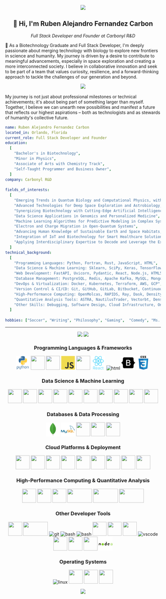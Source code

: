 <p align="center">
  <img src="https://capsule-render.vercel.app/api?type=waving&color=gradient&height=100&section=header&text=Think%20Unearth%20Manifest&fontSize=60&animation=fadeIn"/>
</p>
<h2 align="center">👋 Hi, I'm Ruben Alejandro Fernandez Carbon</h2>
<p align="center">
  <em>Full Stack Developer and Founder at Carbonyl R&D</em>
  
</p>




 🌱 As a Biotechnology Graduate and Full Stack Developer, I'm deeply passionate about merging technology with biology to explore new frontiers in science and humanity. My journey is driven by a desire to contribute to meaningful advancements, especially in space exploration and creating a more interconnected society. I believe in collaborative innovation and seek to be part of a team that values curiosity, resilience, and a forward-thinking approach to tackle the challenges of our generation and beyond.

<div align="center">
<img src="https://github.com/Bucanero06/Bucanero06/assets/60953006/121804dc-93ef-40d7-9c0f-86e07a192cab" height="300">
</div>

My journey is not just about professional milestones or technical achievements; it's about being part of something larger than myself. Together, I believe we can unearth new possibilities and manifest a future that reflects our highest aspirations – both as technologists and as stewards of humanity's collective future.



<!--- 
![Snake animation](https://github.com/Bucanero06/Bucanero06/blob/output/github-contribution-grid-snake.svg) 
--->

```yaml
name: Ruben Alejandro Fernandez Carbon
located_in: Orlando, Florida
current_role: Full Stack Developer and Founder
education:
  [
    "Bachelor's in Biotechnology",
    "Minor in Physics",
    "Associate of Arts with Chemistry Track",
    "Self-Taught Programmer and Business Owner",
  ]
company: Carbonyl R&D

fields_of_interests:
  [
    "Emerging Trends in Quantum Biology and Computational Physics, with a focus on Quantum Computing Applications and Computational Models in Particle Physics",
    "Advanced Technologies for Deep Space Exploration and Astrobiology, including Nanotechnology in Spacecraft Design and Research into Extremophiles",
    "Synergizing Biotechnology with Cutting-Edge Artificial Intelligence",
    "Data Science Applications in Genomics and Personalized Medicine",
    "Machine Learning Algorithms for Predictive Modeling in Complex Systems",
    "Electron and Charge Migration in Open-Quantum Systems",
    "Advancing Human Knowledge of Sustainable Earth and Space Habitats, emphasizing on Sustainable Energy Solutions",
    "Integration of IoT and Biotechnology for Smart Healthcare Solutions",
    "Applying Interdisciplinary Expertise to Decode and Leverage the Expanding Universe of Government-Backed Research for Innovative Solutions"
  ]
technical_background:
  [
    "Programming Languages: Python, Fortran, Rust, JavaScript, HTML",
    "Data Science & Machine Learning: Sklearn, SciPy, Keras, TensorFlow, RAPIDS, Ray, Pandas, Numpy, Dask, Numba",
    "Web Development: FastAPI, Uvicorn, Pydantic, React, Node.js, HTML5, CSS3, Bootstrap",
    "Database Management: PostgreSQL, Redis, Apache Kafka, MySQL, MongoDB, Firestore",
    "DevOps & Virtualization: Docker, Kubernetes, Terraform, AWS, GCP",
    "Version Control & CI/CD: Git, GitHub, GitLab, Bitbucket, Continuous Integration and Deployment Concepts",
    "High-Performance Computing: OpenMolcas, RAPIDS, Ray, Dask, DensityPy, NautilusTrader, Vectorbt",
    "Quantitative Analysis Tools: ASTRA, NautilusTrader, Vectorbt, DensityPy",
    "Other Skills: Debugging, Software Design, Cloud Infrastructure, Only Use Linux, Unit Testing"
  ]

hobbies: ["Soccer", "Writing", "Philosophy", "Gaming",  "Comedy", "Ms. Rachel"]
```

---  

<p align="center">
  <img src="https://github-readme-stats.vercel.app/api/top-langs/?username=Bucanero06&hide=jupyter%20notebook&layout=donut&langs_count=5" width="400" />
  <img src="https://github.com/Bucanero06/Bucanero06/assets/60953006/e9e8a290-9e74-4d45-96ae-4114e423f637" width="400" />
</p>

<div align="center">
  <h3 align="center">Programming Languages & Frameworks</h3>
  <img src="https://raw.githubusercontent.com/devicons/devicon/master/icons/python/python-original-wordmark.svg" alt="python" width="45" height="45"/>
  <img src="https://upload.wikimedia.org/wikipedia/commons/thumb/b/b8/Fortran_logo.svg/255px-Fortran_logo.svg.png?20201010021443" width="45" height="45"/>     
  <img src="https://rust-lang.org/logos/rust-logo-512x512.png" width="45" height="45"/>  
  <img src="https://raw.githubusercontent.com/devicons/devicon/master/icons/javascript/javascript-original.svg" alt="javascript" width="45" height="45"/>
  <img src="https://cdn.jsdelivr.net/gh/devicons/devicon/icons/cplusplus/cplusplus-original.svg" width="45" height="45"/>
  <img src="https://raw.githubusercontent.com/devicons/devicon/master/icons/react/react-original-wordmark.svg" alt="react" width="45" height="45"/>
  <img src="https://cdn.jsdelivr.net/gh/devicons/devicon/icons/html5/html5-original.svg" alt="html" width="45" height="45"/>
  <img src="https://raw.githubusercontent.com/devicons/devicon/master/icons/bootstrap/bootstrap-plain.svg" alt="bootstrap" width="45" height="45"/>
  <img src="https://raw.githubusercontent.com/devicons/devicon/master/icons/css3/css3-original-wordmark.svg" alt="css3" width="45" height="45"/>

  <h3 align="center">Data Science & Machine Learning</h3>
  <img src="https://upload.wikimedia.org/wikipedia/commons/thumb/b/b2/SCIPY_2.svg/1200px-SCIPY_2.svg.png" width="45" height="45"/>
  <img src="https://upload.wikimedia.org/wikipedia/commons/thumb/0/05/Scikit_learn_logo_small.svg/1280px-Scikit_learn_logo_small.svg.png" width="45" height="45"/>
  <img src="https://rapids.ai/images/dask_logo.png" width="45" height="45"/>
  <img src="https://assets-global.website-files.com/5f6bc60e665f54db361e52a9/5f6bc60e665f54a3b11e53fc_logo_keras.png" width="45" height="45"/>
  <img src="https://cdn.jsdelivr.net/gh/devicons/devicon/icons/tensorflow/tensorflow-original.svg" width="45" height="45"/>
  <img src="https://upload.wikimedia.org/wikipedia/commons/thumb/1/10/PyTorch_logo_icon.svg/1200px-PyTorch_logo_icon.svg.png" width="45" height="45"/>
  <img src="https://images.ctfassets.net/bguokct8bxgd/36XNGCurPrJ5T8H1xMe9Be/4d2518228938f627a3805521ba8d7c4e/logo-ray.png" width="45" height="45"/>
  <img src="https://rapids.ai/assets/images/RAPIDS-logo-purple.png" width="45" height="45"/>
  <img src="https://cdn.jsdelivr.net/gh/devicons/devicon/icons/pandas/pandas-original-wordmark.svg" width="45" height="45"/>
  <img src="https://cdn.jsdelivr.net/gh/devicons/devicon/icons/numpy/numpy-original-wordmark.svg" width="45" height="45"/>

  <h3 align="center">Databases & Data Processing</h3>
  <img src="https://raw.githubusercontent.com/devicons/devicon/master/icons/mongodb/mongodb-original.svg" alt="mongodb" width="45" height="45"/>
  <img src="https://raw.githubusercontent.com/devicons/devicon/master/icons/mysql/mysql-original-wordmark.svg" alt="mysql" width="45" height="45"/>
  <img src="https://cdn.jsdelivr.net/gh/devicons/devicon/icons/postgresql/postgresql-original-wordmark.svg" width="45" height="45"/>
  <img src="https://cdn.jsdelivr.net/gh/devicons/devicon/icons/redis/redis-original-wordmark.svg" width="45" height="45"/>
  <img src="https://res.cloudinary.com/canonical/image/fetch/f_auto,q_auto,fl_sanitize,w_178,h_287/https://assets.ubuntu.com/v1/ce971717-Kafka-logo-badge-white.svg" width="45" height="45"/>

  <h3 align="center">Cloud Platforms & Deployment</h3>
  <img src="https://cdn.jsdelivr.net/gh/devicons/devicon/icons/googlecloud/googlecloud-original-wordmark.svg" width="45" height="45"/>
  <img src="https://cdn.jsdelivr.net/gh/devicons/devicon/icons/amazonwebservices/amazonwebservices-plain-wordmark.svg" width="45" height="45"/>
  <img src="https://cdn.jsdelivr.net/gh/devicons/devicon/icons/firebase/firebase-plain-wordmark.svg" width="45" height="45"/>
  <img src="https://pipedream.com/s.v0/app_1dBhP3/logo/96" width="45" height="45"/>
  <img src="https://cdn.jsdelivr.net/gh/devicons/devicon/icons/heroku/heroku-original-wordmark.svg" width="45" height="45"/>
  <img src="https://cdn.jsdelivr.net/gh/devicons/devicon/icons/digitalocean/digitalocean-original-wordmark.svg" width="45" height="45"/>
  <img src="https://cdn.jsdelivr.net/gh/devicons/devicon/icons/docker/docker-original.svg" width="45" height="45"/>
  <img src="https://huggingface.co/datasets/huggingface/brand-assets/resolve/main/hf-logo.png" width="45" height="45"/>
  <img src="https://cdn.jsdelivr.net/gh/devicons/devicon/icons/kubernetes/kubernetes-plain.svg" width="45" height="45"/>

  <h3 align="center">High-Performance Computing & Quantitative Analysis</h3>
  <img src="https://cdn.jsdelivr.net/gh/devicons/devicon/icons/matlab/matlab-original.svg" width="45" height="45"/>
  <img src="https://perso.ens-lyon.fr/martin.verot/images/molcas_logo.png" width="45" height="45"/>
  <img src="https://lastmile-ai.com/wp-content/uploads/2019/09/tools-numba-icon.png" width="45" height="45"/>
  <img src="https://upload.wikimedia.org/wikipedia/commons/8/8a/Plotly-logo.png" width="80" height="45"/>
  <img src="https://nautilustrader.io/_next/image?url=%2F_next%2Fstatic%2Fmedia%2Fnautilus-logo-sm.7c6c9055.png&w=1920&q=75" width="80" height="45"/>
  <img src="https://vectorbt.dev/assets/logo/header.svg" width="80" height="45"/>

  <h3 align="center">Other Developer Tools</h3>
  <img src="https://cdn.jsdelivr.net/gh/devicons/devicon/icons/fastapi/fastapi-original-wordmark.svg" width="45" height="45"/>
  <img src="https://www.sequoiacap.com/wp-content/uploads/sites/6/2023/08/name-and-logo-path.svg" width="80" height="45"/>
  <img src="https://cdn.jsdelivr.net/gh/devicons/devicon/icons/git/git-original.svg" alt="git" width="45" height="45"/>
  <img src="https://cdn.jsdelivr.net/gh/devicons/devicon/icons/bash/bash-original.svg" alt="bash" width="45" height="45"/>
  <img src="https://upload.wikimedia.org/wikipedia/commons/thumb/6/64/PyPI_logo.svg/1200px-PyPI_logo.svg.png" alt="bash" width="45" height="45"/>
  <img src="https://upload.wikimedia.org/wikipedia/commons/thumb/b/ba/Stripe_Logo%2C_revised_2016.svg/2560px-Stripe_Logo%2C_revised_2016.svg.png" width="45" height="45"/>

  <img src="https://upload.wikimedia.org/wikipedia/commons/thumb/0/04/ChatGPT_logo.svg/2048px-ChatGPT_logo.svg.png" width="45" height="45"/>  
  <img src="https://cdn.jsdelivr.net/gh/devicons/devicon/icons/django/django-plain.svg" width="45" height="45"/>
  <img src="https://cdn.jsdelivr.net/gh/devicons/devicon/icons/vscode/vscode-original.svg" alt="vscode" width="45" height="45"/>
  <img src="https://cdn.jsdelivr.net/gh/devicons/devicon/icons/pycharm/pycharm-original.svg" width="45" height="45"/>
  <img src="https://cdn.jsdelivr.net/gh/devicons/devicon/icons/anaconda/anaconda-original-wordmark.svg" width="45" height="45"/>
  <img src="https://cdn.jsdelivr.net/gh/devicons/devicon/icons/jupyter/jupyter-original-wordmark.svg" width="45" height="45"/>
  <img src="https://raw.githubusercontent.com/devicons/devicon/master/icons/nodejs/nodejs-original-wordmark.svg" alt="nodejs" width="45" height="45"/>

  <h3 align="center">Operating Systems</h3>
  <img src="https://cdn.jsdelivr.net/gh/devicons/devicon/icons/linux/linux-original.svg" alt="linux" width="45" height="45"/>
  <img src="https://cdn.jsdelivr.net/gh/devicons/devicon/icons/debian/debian-original.svg" width="45" height="45"/>
  <img src="https://cdn.jsdelivr.net/gh/devicons/devicon/icons/centos/centos-original.svg" width="45" height="45"/>
  <img src="https://cdn.jsdelivr.net/gh/devicons/devicon/icons/windows8/windows8-original.svg" width="45" height="45"/>
  
</div>




<p align="center">
  <img src="https://capsule-render.vercel.app/api?type=waving&color=gradient&height=100&section=footer"/>
</p>



